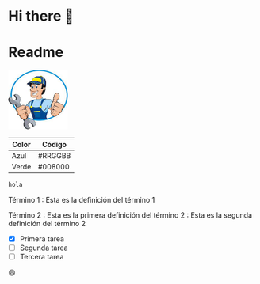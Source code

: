 # Hi there 👋

# Readme
<div style="left:100px;">
<img width="120" height="120" src="/img/mecanico.jfif">
</div>

| Color | Código|
| --- | ---- |
| Azul | #RRGGBB |
| Verde | #008000 |


```javascript
hola
```

Término 1
: Esta es la definición del término 1

Término 2
: Esta es la primera definición del término 2
: Esta es la segunda definición del término 2


- [x] Primera tarea
- [ ] Segunda tarea
- [ ] Tercera tarea

:smile:
<!--
**SHR1404091/SHR1404091** is a ✨ _special_ ✨ repository because its `README.md` (this file) appears on your GitHub profile.

Here are some ideas to get you started:

- 🔭 I’m currently working on ...
- 🌱 I’m currently learning ...
- 👯 I’m looking to collaborate on ...
- 🤔 I’m looking for help with ...
- 💬 Ask me about ...
- 📫 How to reach me: ...
- 😄 Pronouns: ...
- ⚡ Fun fact: ...
-->
